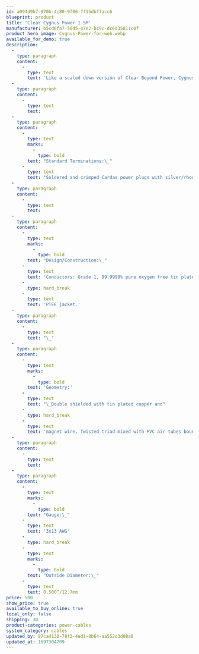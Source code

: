 ```yaml
---
id: a094d9b7-970b-4c80-9f06-7f15dbf7acc6
blueprint: product
title: 'Clear Cygnus Power 1.5M'
manufacturer: b5cd6fa7-56d5-47e2-bc9c-dc6d35811c0f
product_hero_image: Cygnus-Power-for-web.webp
available_for_demo: true
description:
  -
    type: paragraph
    content:
      -
        type: text
        text: 'Like a scaled down version of Clear Beyond Power, Cygnus Power features three well shielded conductors, and a passive noise filter. Although designed for use with source equipment and small-to-medium sized amplifiers, Cygnus Power has the current handling capacity for even larger, tube powered amps. As you would expect, Cygnus Power pairs well with the rest of the Cygnus lineup, and provides many of the benefits of it’s higher-capacity siblings, at a fraction of the price.'
  -
    type: paragraph
    content:
      -
        type: text
        text: ​
  -
    type: paragraph
    content:
      -
        type: text
        marks:
          -
            type: bold
        text: "Standard Terminations:\_"
      -
        type: text
        text: "Soldered and crimped Cardas power plugs with silver/rhodium plated solid copper contacts.\_"
  -
    type: paragraph
    content:
      -
        type: text
        text: ​
  -
    type: paragraph
    content:
      -
        type: text
        marks:
          -
            type: bold
        text: "Design/Construction:\_"
      -
        type: text
        text: 'Conductors: Grade 1, 99.9999% pure oxygen free tin plated copper, gauge sizes scaled to Golden Ratio proportions. Cross-field layer geometry, insulated in a'
      -
        type: hard_break
      -
        type: text
        text: 'PTFE jacket.'
  -
    type: paragraph
    content:
      -
        type: text
        text: "\_"
  -
    type: paragraph
    content:
      -
        type: text
        marks:
          -
            type: bold
        text: 'Geometry:'
      -
        type: text
        text: "\_Double shielded with tin plated copper and"
      -
        type: hard_break
      -
        type: text
        text: 'magnet wire. Twisted triad mixed with PVC air tubes bound with FEP tape wrap. Flexible TPR outer jacket.'
  -
    type: paragraph
    content:
      -
        type: text
        text: ​
  -
    type: paragraph
    content:
      -
        type: text
        marks:
          -
            type: bold
        text: "Gauge:\_"
      -
        type: text
        text: '3x13 AWG'
      -
        type: hard_break
      -
        type: text
        marks:
          -
            type: bold
        text: "Outside Diameter:\_"
      -
        type: text
        text: 0.500”/12.7mm
price: 500
show_price: true
available_to_buy_online: true
local_only: false
shipping: 30
product-categories: power-cables
system_category: cables
updated_by: 87ca4130-78f3-4ed1-8b64-aa552d3d08a8
updated_at: 1697304709
---
```

